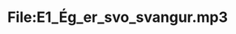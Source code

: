 ---
title: File:E1_Ég_er_svo_svangur.mp3
recording of: Ég er svo svangur.
reading speed: slow
speaker: E
license: CC0
---